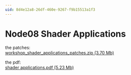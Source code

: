 ```yaml
---
uid: 8d4e12a8-26df-460e-9267-f9b15513a1f3
---
```


# Node08 Shader Applications
the patches:  
<a href="http://vvvv.org/tiki-download_file.php?fileId=1606" class="extURL" target="_blank">workshop_shader_applications_patches.zip (3.70 Mb)</a>  

the pdf:  
<a href="http://www.vvvv.org/tiki-download_file.php?fileId=1607" class="extURL" target="_blank">shader applications.pdf (5.23 Mb)</a>  